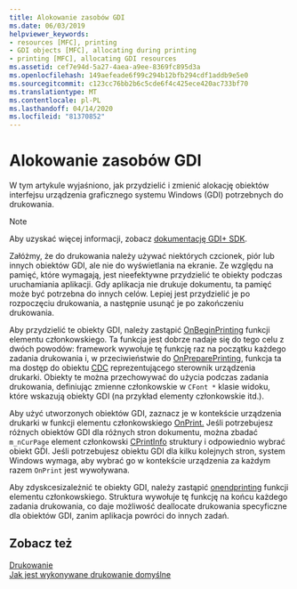 ```yaml
---
title: Alokowanie zasobów GDI
ms.date: 06/03/2019
helpviewer_keywords:
- resources [MFC], printing
- GDI objects [MFC], allocating during printing
- printing [MFC], allocating GDI resources
ms.assetid: cef7e94d-5a27-4aea-a9ee-8369fc895d3a
ms.openlocfilehash: 149aefeade6f99c294b12bfb294cdf1addb9e5e0
ms.sourcegitcommit: c123cc76bb2b6c5cde6f4c425ece420ac733bf70
ms.translationtype: MT
ms.contentlocale: pl-PL
ms.lasthandoff: 04/14/2020
ms.locfileid: "81370852"
---
```

# <a name="allocating-gdi-resources"></a>Alokowanie zasobów GDI

W tym artykule wyjaśniono, jak przydzielić i zmienić alokację obiektów interfejsu urządzenia graficznego systemu Windows (GDI) potrzebnych do drukowania.

> [!NOTE]
> Aby uzyskać więcej informacji, zobacz [dokumentację GDI+ SDK](/windows/win32/gdiplus/-gdiplus-gdi-start).

Załóżmy, że do drukowania należy używać niektórych czcionek, piór lub innych obiektów GDI, ale nie do wyświetlania na ekranie. Ze względu na pamięć, które wymagają, jest nieefektywne przydzielić te obiekty podczas uruchamiania aplikacji. Gdy aplikacja nie drukuje dokumentu, ta pamięć może być potrzebna do innych celów. Lepiej jest przydzielić je po rozpoczęciu drukowania, a następnie usunąć je po zakończeniu drukowania.

Aby przydzielić te obiekty GDI, należy zastąpić [OnBeginPrinting](../mfc/reference/cview-class.md#onbeginprinting) funkcji elementu członkowskiego. Ta funkcja jest dobrze nadaje się do tego celu z dwóch powodów: framework wywołuje tę funkcję raz na początku każdego zadania drukowania i, w przeciwieństwie do [OnPreparePrinting](../mfc/reference/cview-class.md#onprepareprinting), funkcja ta ma dostęp do obiektu [CDC](../mfc/reference/cdc-class.md) reprezentującego sterownik urządzenia drukarki. Obiekty te można przechowywać do użycia podczas zadania drukowania, definiując zmienne członkowskie w `CFont *` klasie widoku, które wskazują obiekty GDI (na przykład elementy członkowskie itd.).

Aby użyć utworzonych obiektów GDI, zaznacz je w kontekście urządzenia drukarki w funkcji elementu członkowskiego [OnPrint.](../mfc/reference/cview-class.md#onprint) Jeśli potrzebujesz różnych obiektów GDI dla różnych stron dokumentu, można zbadać `m_nCurPage` element członkowski [CPrintInfo](../mfc/reference/cprintinfo-structure.md) struktury i odpowiednio wybrać obiekt GDI. Jeśli potrzebujesz obiektu GDI dla kilku kolejnych stron, system Windows wymaga, aby wybrać go w kontekście urządzenia za każdym razem `OnPrint` jest wywoływana.

Aby zdyskcesizależnić te obiekty GDI, należy zastąpić [onendprinting](../mfc/reference/cview-class.md#onendprinting) funkcji elementu członkowskiego. Struktura wywołuje tę funkcję na końcu każdego zadania drukowania, co daje możliwość deallocate drukowania specyficzne dla obiektów GDI, zanim aplikacja powróci do innych zadań.

## <a name="see-also"></a>Zobacz też

[Drukowanie](../mfc/printing.md)<br/>
[Jak jest wykonywane drukowanie domyślne](../mfc/how-default-printing-is-done.md)
